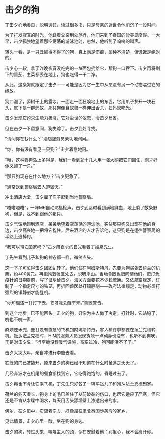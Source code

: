 # 击夕的狗

丁击夕心地善良，聪明透顶，读过很多书，只是母亲的逝世令他消沉了一段时间。 

为了打发寂寞的时光，他跟着父亲到处旅行，他们来到了泰国的沙美岛度假。一大早，击夕孤独地望着那空荡荡的游泳池时，忽然，他听到了呜呜的叫声。 

转头一看，是一只丑陋得不得了的狗，身上满是伤痕，品种不清楚，但饥饿是绝对的。 

击夕心一软，拿了昨晚夜宵没吃完的一块面包扔给它，那狗一口吞下。击夕再将剩下的番茄、生菜都丢在地上，狗也吃得一干二净。 

从此，这条狗就跟定了击夕——可能是因为它一生中从来没有另一个动物喂过它的缘故。 

狗口渴了，舔树干上的露水。一面走一面狂嗅地上的东西，它用爪子扒开一块石头，底下是一群蚂蚁，那只狗像食蚁兽一样伸出舌头，把蚂蚁吃光。 

击夕发现它的求生能力极强，它对尘世的依恋，令击夕反省。 

但在击夕一不留意间，狗失踪了。击夕到处寻找。 

“请问你在找什么？”酒店服务员亲切地询问。 

“你、你有没有看见一只狗？”击夕着急地问。 

“哦，这种野狗岛上多得是，我们一看到就十几人用一张大网把它们围住，刚才好像又抓了一只。” 

“那只狗现在在什么地方？”击夕更急了。 

“通常送到警察局去人道毁灭。” 

冲出酒店大堂，击夕雇了车子赶到当地警察局。 

“嗒嗒嗒嗒”，一阵M6自动来福枪声。击夕到达时看到满地鲜血，地上躺了数条野狗，但是，找不到跟他的那只。 

击夕气馁地回到酒店，呆呆地望着空荡荡的游泳池，突然那只狗又出现在他的身边，击夕高兴地一把将它抱住。后来酒店的人才告诉他，这只狗是在运往警察局的半路上逃掉的。 

“我可以带它回家吗？”击夕用哀求的目光看着丁雄泉先生。 

丁先生看到儿子和狗的神态都一样，微笑点头。 

这一下子可忙得击夕团团乱转了。他们住在阿姆斯特丹，先要为狗买张去荷兰的机票，约400美元。再抱狗到兽医处去，说明来由。当地兽医也很同情他们，把打免疫针的日期提前，写了证明给击夕。海关方面要花不少钱疏通。又依航空规定，订制了一个指定尺寸的铁笼，再折回兽医处打镇静剂——政府法律规定，动物必须打强烈的镇静剂才能登机。 

“你知道这一针打下去，它可能会醒不来。”兽医警告。 

到这个地步，已不能回头。击夕的狗，好像为主人做了决定。打针时，它站稳了，吭也不吭一声。 

麻烦还未完，曼谷没有直航的飞机到阿姆斯特丹，客人和行李都要在法兰克福转机。抵达法兰克福时，HlM的服务人员发现货舱一点动静也没有，也听不到狗吠，于是对击夕说：“行李舱没有暖气设施，高空过冷，狗可能活不了了。” 

击夕大哭大叫，亲自冲进行李舱去看。 

铁笼的门已被撬开，原来击夕的狗已经不知道在什么时候逃之夭夭了。 

几经奔波才在机尾的餐食部找到它，它吃得饱饱的，昏睡过去了。 

击夕再也不肯让它乘飞机，丁先生只好包了一辆车送儿子和狗从法兰克福到家。 

荷兰的冬天很长，狗身上的毛已盖住了从前破裂的伤口，也帮它适应了严寒，但它还是不肯从水碟中喝水，每天用舌头舔墙壁上渗透出来的水。 

偶尔，在夕阳中，它望着东方，好像是在思念泰国沙美岛的家乡。 

见此情景，击夕心里一酸，坐在狗的身边。 

击夕的狗，转过头来，嗅嗅主人的颈，似在安慰着他：别担心，我不会离开你。
